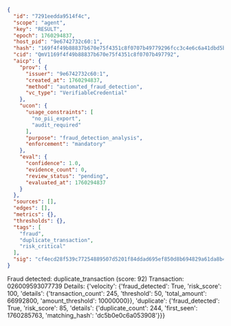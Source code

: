 ```json
{
  "id": "7291eedda9514f4c",
  "scope": "agent",
  "key": "RESULT",
  "epoch": 1760294837,
  "host_pid": "9e6742732c60:1",
  "hash": "169f4f49b88837b670e75f4351c8f0707b49779296fcc3c4e6c6a41dbd5b6402",
  "cid": "QmV1169f4f49b88837b670e75f4351c8f0707b497792",
  "aicp": {
    "prov": {
      "issuer": "9e6742732c60:1",
      "created_at": 1760294837,
      "method": "automated_fraud_detection",
      "vc_type": "VerifiableCredential"
    },
    "ucon": {
      "usage_constraints": [
        "no_pii_export",
        "audit_required"
      ],
      "purpose": "fraud_detection_analysis",
      "enforcement": "mandatory"
    },
    "eval": {
      "confidence": 1.0,
      "evidence_count": 0,
      "review_status": "pending",
      "evaluated_at": 1760294837
    }
  },
  "sources": [],
  "edges": [],
  "metrics": {},
  "thresholds": {},
  "tags": [
    "fraud",
    "duplicate_transaction",
    "risk_critical"
  ],
  "sig": "cf4ecd28f539c77254889507d5201f84ddad695ef850d8b694829a61da8b4f86"
}
```

Fraud detected: duplicate_transaction (score: 92)
Transaction: 026009593077739
Details: {'velocity': {'fraud_detected': True, 'risk_score': 100, 'details': {'transaction_count': 245, 'threshold': 50, 'total_amount': 66992800, 'amount_threshold': 10000000}}, 'duplicate': {'fraud_detected': True, 'risk_score': 85, 'details': {'duplicate_count': 244, 'first_seen': 1760285763, 'matching_hash': 'dc5b0e0c6a053908'}}}
